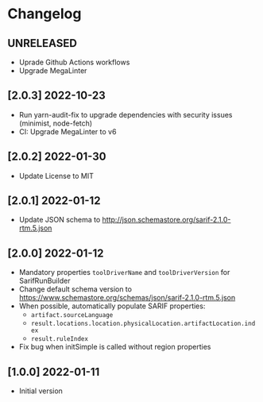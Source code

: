 # Changelog

## UNRELEASED

- Uprade Github Actions workflows
- Upgrade MegaLinter

## [2.0.3] 2022-10-23

- Run yarn-audit-fix to upgrade dependencies with security issues (minimist, node-fetch)
- CI: Upgrade MegaLinter to v6

## [2.0.2] 2022-01-30

- Update License to MIT

## [2.0.1] 2022-01-12

- Update JSON schema to <http://json.schemastore.org/sarif-2.1.0-rtm.5.json>

## [2.0.0] 2022-01-12

- Mandatory properties `toolDriverName` and `toolDriverVersion` for SarifRunBuilder
- Change default schema version to <https://www.schemastore.org/schemas/json/sarif-2.1.0-rtm.5.json>
- When possible, automatically populate SARIF properties:
  - `artifact.sourceLanguage`
  - `result.locations.location.physicalLocation.artifactLocation.index`
  - `result.ruleIndex`
- Fix bug when initSimple is called without region properties

## [1.0.0] 2022-01-11

- Initial version
